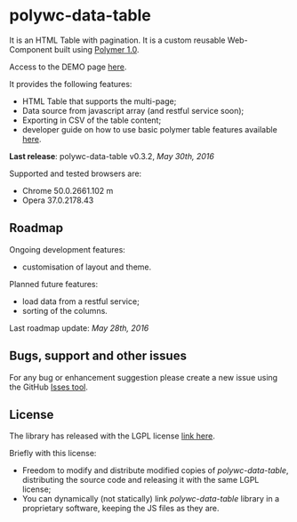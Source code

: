 # polywc-data-table 

It is an HTML Table with pagination. It is a custom reusable Web-Component built using [Polymer 1.0](https://www.polymer-project.org/1.0/). 

Access to the DEMO page [here](http://donpir.github.io/polywc-data-table).

It provides the following features:

 - HTML Table that supports the multi-page;
 - Data source from javascript array (and restful service soon);
 - Exporting in CSV of the table content;
 - developer guide on how to use basic polymer table features available [here](https://github.com/donpir/polywc-data-table/wiki).
 
__Last release__: polywc-data-table v0.3.2, _May 30th, 2016_

Supported and tested browsers are:

 - Chrome 50.0.2661.102 m
 - Opera 37.0.2178.43

## Roadmap

Ongoing development features:

 - customisation of layout and theme.

Planned future features:

 - load data from a restful service;
 - sorting of the columns.

Last roadmap update: _May 28th, 2016_

## Bugs, support and other issues

For any bug or enhancement suggestion please create a new issue using the GitHub [Isses tool](https://github.com/donpir/polywc-data-table/issues).

## License 

The library has released with the LGPL license [link here](http://www.gnu.org/licenses/lgpl.html).

Briefly with this license:
 
 - Freedom to modify and distribute modified copies of _polywc-data-table_, distributing the source code and releasing it with the same LGPL license;
 - You can dynamically (not statically) link _polywc-data-table_ library in a proprietary software, keeping the JS files as they are.


